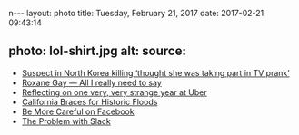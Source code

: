 n---
layout: photo
title: Tuesday, February 21, 2017
date: 2017-02-21 09:43:14

photo: lol-shirt.jpg
alt:
source:
---

* [Suspect in North Korea killing ‘thought she was taking part in TV prank’](https://www.theguardian.com/world/2017/feb/17/suspect-north-korea-killing-thought-she-was-taking-part-in-tv-prank-indonesia-siti-aisyah-police-kim-jong-nam)
* [Roxane Gay — All I really need to say](http://roxanegay.tumblr.com/post/157506508260/all-i-really-need-to-say)
* [Reflecting on one very, very strange year at Uber](https://www.susanjfowler.com/blog/2017/2/19/reflecting-on-one-very-strange-year-at-uber)
* [California Braces for Historic Floods](https://psmag.com/california-braces-for-historic-floods-2f38774515e8)
* [Be More Careful on Facebook](http://incisive.nu/2017/facebook/)
* [The Problem with Slack](https://medium.com/@quinnnorton/the-problem-with-slack-854adeef9154)
